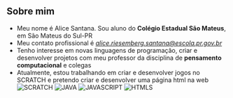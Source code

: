 ## Sobre mim ##
- Meu nome é Alice Santana. Sou aluno do **Colégio Estadual São Mateus**, em São Mateus do Sul-PR  
- Meu contato profissional é *alice.riesemberg.santana@escola.pr.gov.br*
- Tenho interesse em novas  linguagens de programação, criar e desenvolver projetos com meu professor da disciplina de **pensamento  computacional** e colegas
- Atualmente, estou trabalhando em criar e desenvolver jogos no SCRATCH  e pretendo criar  e  desenvolver uma página html na web
![SCRATCH](https://img.shields.io/badge/Scratch-4D97FF?style=for-the-badge&logo=Scratch&logoColor=white)
![JAVA](https://img.shields.io/badge/Java-ED8B00?style=for-the-badge&logo=java&logoColor=white)
![JAVASCRIPT](https://img.shields.io/badge/JavaScript-323330?style=for-the-badge&logo=javascript&logoColor=F7DF1E)
![HTMLS](https://img.shields.io/badge/HTML5-E34F26?style=for-the-badge&logo=html5&logoColor=white)
